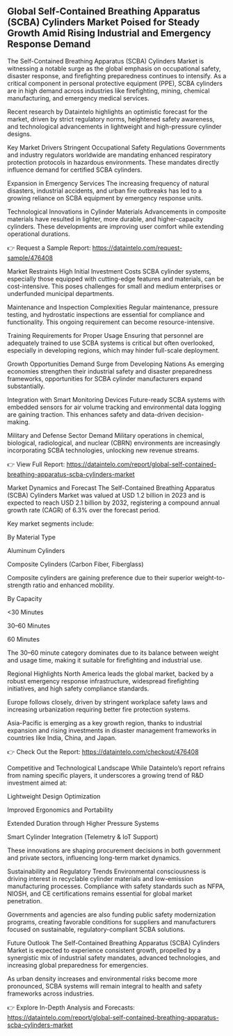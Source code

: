 ## Global Self-Contained Breathing Apparatus (SCBA) Cylinders Market Poised for Steady Growth Amid Rising Industrial and Emergency Response Demand

The Self-Contained Breathing Apparatus (SCBA) Cylinders Market is witnessing a notable surge as the global emphasis on occupational safety, disaster response, and firefighting preparedness continues to intensify. As a critical component in personal protective equipment (PPE), SCBA cylinders are in high demand across industries like firefighting, mining, chemical manufacturing, and emergency medical services.

Recent research by Dataintelo highlights an optimistic forecast for the market, driven by strict regulatory norms, heightened safety awareness, and technological advancements in lightweight and high-pressure cylinder designs.

Key Market Drivers
Stringent Occupational Safety Regulations
Governments and industry regulators worldwide are mandating enhanced respiratory protection protocols in hazardous environments. These mandates directly influence demand for certified SCBA cylinders.

Expansion in Emergency Services
The increasing frequency of natural disasters, industrial accidents, and urban fire outbreaks has led to a growing reliance on SCBA equipment by emergency response units.

Technological Innovations in Cylinder Materials
Advancements in composite materials have resulted in lighter, more durable, and higher-capacity cylinders. These developments are improving user comfort while extending operational durations.

👉 Request a Sample Report: https://dataintelo.com/request-sample/476408

Market Restraints
High Initial Investment Costs
SCBA cylinder systems, especially those equipped with cutting-edge features and materials, can be cost-intensive. This poses challenges for small and medium enterprises or underfunded municipal departments.

Maintenance and Inspection Complexities
Regular maintenance, pressure testing, and hydrostatic inspections are essential for compliance and functionality. This ongoing requirement can become resource-intensive.

Training Requirements for Proper Usage
Ensuring that personnel are adequately trained to use SCBA systems is critical but often overlooked, especially in developing regions, which may hinder full-scale deployment.

Growth Opportunities
Demand Surge from Developing Nations
As emerging economies strengthen their industrial safety and disaster preparedness frameworks, opportunities for SCBA cylinder manufacturers expand substantially.

Integration with Smart Monitoring Devices
Future-ready SCBA systems with embedded sensors for air volume tracking and environmental data logging are gaining traction. This enhances safety and data-driven decision-making.

Military and Defense Sector Demand
Military operations in chemical, biological, radiological, and nuclear (CBRN) environments are increasingly incorporating SCBA technologies, unlocking new revenue streams.

👉 View Full Report: https://dataintelo.com/report/global-self-contained-breathing-apparatus-scba-cylinders-market

Market Dynamics and Forecast
The Self-Contained Breathing Apparatus (SCBA) Cylinders Market was valued at USD 1.2 billion in 2023 and is expected to reach USD 2.1 billion by 2032, registering a compound annual growth rate (CAGR) of 6.3% over the forecast period.

Key market segments include:

By Material Type

Aluminum Cylinders

Composite Cylinders (Carbon Fiber, Fiberglass)

Composite cylinders are gaining preference due to their superior weight-to-strength ratio and enhanced mobility.

By Capacity

<30 Minutes

30–60 Minutes

60 Minutes

The 30–60 minute category dominates due to its balance between weight and usage time, making it suitable for firefighting and industrial use.

Regional Highlights
North America leads the global market, backed by a robust emergency response infrastructure, widespread firefighting initiatives, and high safety compliance standards.

Europe follows closely, driven by stringent workplace safety laws and increasing urbanization requiring better fire protection systems.

Asia-Pacific is emerging as a key growth region, thanks to industrial expansion and rising investments in disaster management frameworks in countries like India, China, and Japan.

👉 Check Out the Report: https://dataintelo.com/checkout/476408

Competitive and Technological Landscape
While Dataintelo’s report refrains from naming specific players, it underscores a growing trend of R&D investment aimed at:

Lightweight Design Optimization

Improved Ergonomics and Portability

Extended Duration through Higher Pressure Systems

Smart Cylinder Integration (Telemetry & IoT Support)

These innovations are shaping procurement decisions in both government and private sectors, influencing long-term market dynamics.

Sustainability and Regulatory Trends
Environmental consciousness is driving interest in recyclable cylinder materials and low-emission manufacturing processes. Compliance with safety standards such as NFPA, NIOSH, and CE certifications remains essential for global market penetration.

Governments and agencies are also funding public safety modernization programs, creating favorable conditions for suppliers and manufacturers focused on sustainable, regulatory-compliant SCBA solutions.

Future Outlook
The Self-Contained Breathing Apparatus (SCBA) Cylinders Market is expected to experience consistent growth, propelled by a synergistic mix of industrial safety mandates, advanced technologies, and increasing global preparedness for emergencies.

As urban density increases and environmental risks become more pronounced, SCBA systems will remain integral to health and safety frameworks across industries.

👉 Explore In-Depth Analysis and Forecasts: https://dataintelo.com/report/global-self-contained-breathing-apparatus-scba-cylinders-market
